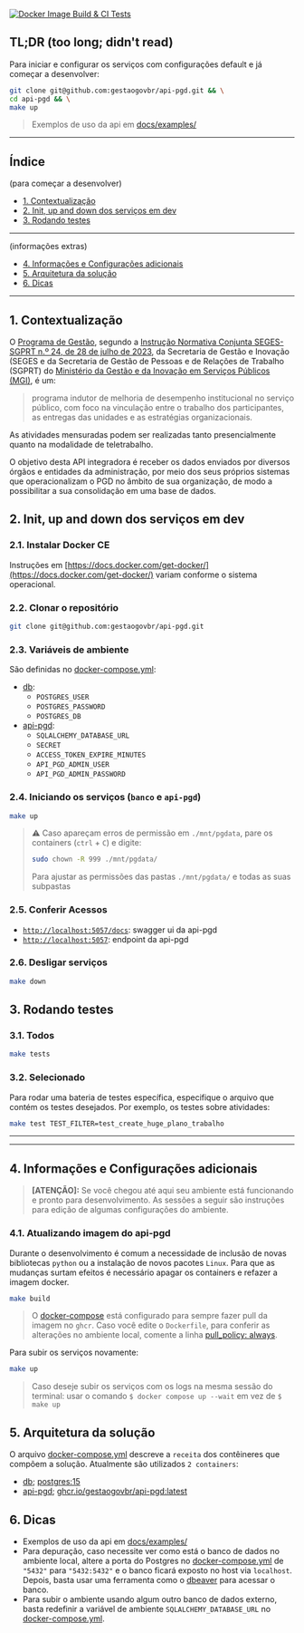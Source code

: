 [![Docker Image Build & CI Tests](https://github.com/gestaogovbr/api-pgd/actions/workflows/ci_tests.yml/badge.svg)](https://github.com/gestaogovbr/api-pgd/actions/workflows/ci_tests.yml)

## TL;DR (too long; didn't read)

Para iniciar e configurar os serviços com configurações default e já começar
a desenvolver:

```bash
git clone git@github.com:gestaogovbr/api-pgd.git && \
cd api-pgd && \
make up
```

> Exemplos de uso da api em [docs/examples/](docs/examples/)

---

## Índice

(para começar a desenvolver)
* [1. Contextualização](#1-contextualização)
* [2. Init, up and down dos serviços em dev](#2-init-up-and-down-dos-serviços-em-dev)
* [3. Rodando testes](#3-rodando-testes)
---
(informações extras)
* [4. Informações e Configurações adicionais](#4-informações-e-configurações-adicionais)
* [5. Arquitetura da solução](#5-arquitetura-da-solução)
* [6. Dicas](#6-dicas)

---

## 1. Contextualização

O [Programa de Gestão](https://www.gov.br/servidor/pt-br/assuntos/programa-de-gestao),
segundo a
[Instrução Normativa Conjunta SEGES-SGPRT n.º 24, de 28 de julho de 2023](https://www.in.gov.br/en/web/dou/-/instrucao-normativa-conjunta-seges-sgprt-/mgi-n-24-de-28-de-julho-de-2023-499593248),
da Secretaria de Gestão e Inovação (SEGES e da Secretaria de Gestão de
Pessoas e de Relações de Trabalho (SGPRT) do
[Ministério da Gestão e da Inovação em Serviços Públicos (MGI)](https://www.gov.br/gestao/pt-br), é um:

> programa indutor de melhoria de desempenho institucional no serviço
> público, com foco na vinculação entre o trabalho dos participantes, as
> entregas das unidades e as estratégias organizacionais.

As atividades mensuradas podem ser realizadas tanto presencialmente
quanto na modalidade de teletrabalho.

O objetivo desta API integradora é receber os dados enviados por diversos
órgãos e entidades da administração, por meio dos seus próprios sistemas
que operacionalizam o PGD no âmbito de sua organização, de modo a
possibilitar a sua consolidação em uma base de dados.

## 2. Init, up and down dos serviços em dev

### 2.1. Instalar Docker CE

Instruções em [https://docs.docker.com/get-docker/](https://docs.docker.com/get-docker/)
variam conforme o sistema operacional.

### 2.2. Clonar o repositório

```bash
git clone git@github.com:gestaogovbr/api-pgd.git
```

### 2.3. Variáveis de ambiente

São definidas no [docker-compose.yml](docker-compose.yml):
  * [db](docker-compose.yml#L11):
    - `POSTGRES_USER`
    - `POSTGRES_PASSWORD`
    - `POSTGRES_DB`
  * [api-pgd](docker-compose.yml#L31):
    - `SQLALCHEMY_DATABASE_URL`
    - `SECRET`
    - `ACCESS_TOKEN_EXPIRE_MINUTES`
    - `API_PGD_ADMIN_USER`
    - `API_PGD_ADMIN_PASSWORD`

### 2.4. Iniciando os serviços (`banco` e `api-pgd`)

```bash
make up
```

> ⚠️  Caso apareçam erros de permissão em `./mnt/pgdata`, pare os containers
> (`ctrl` + `C`) e digite:
>
> ```bash
> sudo chown -R 999 ./mnt/pgdata/
> ```
>
> Para ajustar as permissões das pastas `./mnt/pgdata/` e todas as suas
> subpastas

### 2.5. Conferir Acessos

  * [`http://localhost:5057/docs`](http://localhost:5057/docs): swagger ui da api-pgd
  * [`http://localhost:5057`](http://localhost:5057): endpoint da api-pgd

### 2.6. Desligar serviços

  ```bash
  make down
  ```
## 3. Rodando testes

### 3.1. Todos
```bash
make tests
```

### 3.2. Selecionado

Para rodar uma bateria de testes específica, especifique o arquivo que
contém os testes desejados. Por exemplo, os testes sobre atividades:

```bash
make test TEST_FILTER=test_create_huge_plano_trabalho
```

---
---

## 4. Informações e Configurações adicionais

>  **[ATENÇÃO]:** Se você chegou até aqui seu ambiente está funcionando e pronto
> para desenvolvimento.
>  As sessões a seguir são instruções para edição de algumas configurações do ambiente.

### 4.1. Atualizando imagem do api-pgd

Durante o desenvolvimento é comum a necessidade de inclusão de novas
bibliotecas `python` ou a instalação de novos pacotes `Linux`. Para que
as mudanças surtam efeitos é necessário apagar os containers e refazer a
imagem docker.

```bash
make build
```

> O [docker-compose](docker-compose.yml) está configurado para sempre fazer
> pull da imagem no `ghcr`. Caso você edite o `Dockerfile`, para conferir
> as alterações no ambiente local, comente a linha
> [pull_policy: always](docker-compose.yml#L23).

Para subir os serviços novamente:

```bash
make up
```

> Caso deseje subir os serviços com os logs na mesma sessão do terminal:
> usar o comando `$ docker compose up --wait` em vez de `$ make up`

## 5. Arquitetura da solução

O arquivo [docker-compose.yml](docker-compose.yml) descreve a `receita`
dos contêineres que compõem a solução. Atualmente são utilizados `2 containers`:

* [db](docker-compose.yml#L4); [postgres:15](https://hub.docker.com/_/postgres)
* [api-pgd](docker-compose.yml#L21); [ghcr.io/gestaogovbr/api-pgd:latest](Dockerfile)

## 6. Dicas

* Exemplos de uso da api em [docs/examples/](docs/examples/)
* Para depuração, caso necessite ver como está o banco de dados no ambiente
  local, altere a porta do Postgres no [docker-compose.yml](docker-compose.yml#L8)
  de `"5432"` para `"5432:5432"` e o banco ficará exposto no host via `localhost`.
  Depois, basta usar uma ferramenta como o [dbeaver](https://dbeaver.io/)
  para acessar o banco.
* Para subir o ambiente usando algum outro banco de dados externo, basta
  redefinir a variável de ambiente `SQLALCHEMY_DATABASE_URL` no
  [docker-compose.yml](docker-compose.yml#L37).


